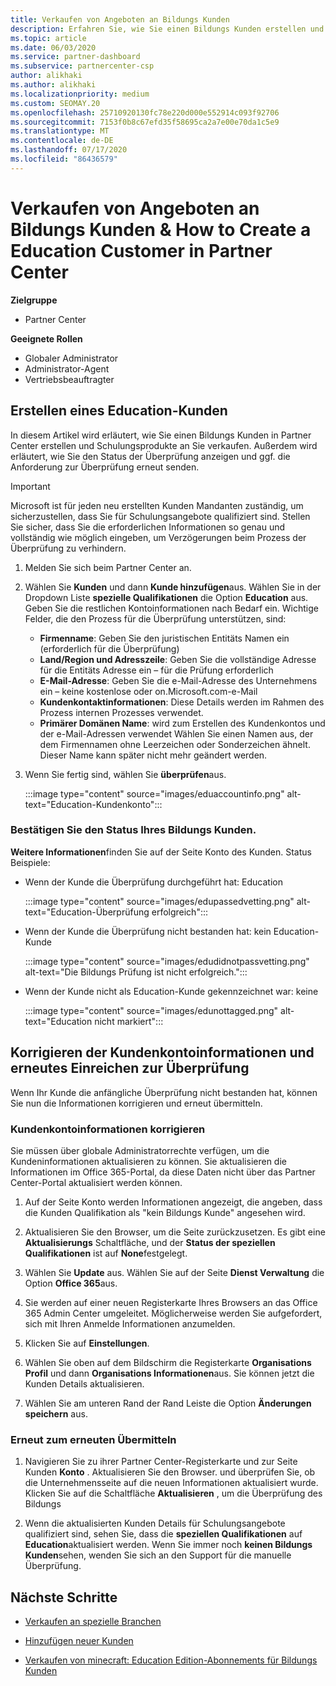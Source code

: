 ```yaml
---
title: Verkaufen von Angeboten an Bildungs Kunden
description: Erfahren Sie, wie Sie einen Bildungs Kunden erstellen und Angebote in Partner Center verkaufen.
ms.topic: article
ms.date: 06/03/2020
ms.service: partner-dashboard
ms.subservice: partnercenter-csp
author: alikhaki
ms.author: alikhaki
ms.localizationpriority: medium
ms.custom: SEOMAY.20
ms.openlocfilehash: 25710920130fc78e220d000e552914c093f92706
ms.sourcegitcommit: 7153f0b8c67efd35f58695ca2a7e00e70da1c5e9
ms.translationtype: MT
ms.contentlocale: de-DE
ms.lasthandoff: 07/17/2020
ms.locfileid: "86436579"
---
```

# <a name="how-to-sell-offers-to-education-customers--how-to-create-an-education-customer-in-partner-center"></a>Verkaufen von Angeboten an Bildungs Kunden & How to Create a Education Customer in Partner Center

**Zielgruppe**

- Partner Center

**Geeignete Rollen**

- Globaler Administrator
- Administrator-Agent
- Vertriebsbeauftragter

## <a name="create-an-education-customer"></a>Erstellen eines Education-Kunden

In diesem Artikel wird erläutert, wie Sie einen Bildungs Kunden in Partner Center erstellen und Schulungsprodukte an Sie verkaufen. Außerdem wird erläutert, wie Sie den Status der Überprüfung anzeigen und ggf. die Anforderung zur Überprüfung erneut senden.

> [!IMPORTANT]
> Microsoft ist für jeden neu erstellten Kunden Mandanten zuständig, um sicherzustellen, dass Sie für Schulungsangebote qualifiziert sind.  Stellen Sie sicher, dass Sie die erforderlichen Informationen so genau und vollständig wie möglich eingeben, um Verzögerungen beim Prozess der Überprüfung zu verhindern.

1. Melden Sie sich beim Partner Center an.

2. Wählen Sie **Kunden** und dann **Kunde hinzufügen**aus. Wählen Sie in der Dropdown Liste **spezielle Qualifikationen** die Option **Education** aus.  Geben Sie die restlichen Kontoinformationen nach Bedarf ein.  Wichtige Felder, die den Prozess für die Überprüfung unterstützen, sind:

   - **Firmenname**: Geben Sie den juristischen Entitäts Namen ein (erforderlich für die Überprüfung)
   - **Land/Region und Adresszeile**: Geben Sie die vollständige Adresse für die Entitäts Adresse ein – für die Prüfung erforderlich
   - **E-Mail-Adresse**: Geben Sie die e-Mail-Adresse des Unternehmens ein – keine kostenlose oder on.Microsoft.com-e-Mail
   - **Kundenkontaktinformationen**: Diese Details werden im Rahmen des Prozess internen Prozesses verwendet.
   - **Primärer Domänen Name**: wird zum Erstellen des Kundenkontos und der e-Mail-Adressen verwendet  Wählen Sie einen Namen aus, der dem Firmennamen ohne Leerzeichen oder Sonderzeichen ähnelt.  Dieser Name kann später nicht mehr geändert werden.

3. Wenn Sie fertig sind, wählen Sie **überprüfen**aus.

   :::image type="content" source="images/eduaccountinfo.png" alt-text="Education-Kundenkonto":::

### <a name="confirm-your-education-customers-vetting-status"></a>Bestätigen Sie den Status Ihres Bildungs Kunden.

**Weitere Informationen**finden Sie auf der Seite Konto des Kunden.
Status Beispiele:

- Wenn der Kunde die Überprüfung durchgeführt hat: Education

   :::image type="content" source="images/edupassedvetting.png" alt-text="Education-Überprüfung erfolgreich":::

- Wenn der Kunde die Überprüfung nicht bestanden hat: kein Education-Kunde

   :::image type="content" source="images/edudidnotpassvetting.png" alt-text="Die Bildungs Prüfung ist nicht erfolgreich.":::

- Wenn der Kunde nicht als Education-Kunde gekennzeichnet war: keine

   :::image type="content" source="images/edunottagged.png" alt-text="Education nicht markiert":::

## <a name="correct-the-customer-account-info-and-resubmit-for-vetting"></a>Korrigieren der Kundenkontoinformationen und erneutes Einreichen zur Überprüfung  

Wenn Ihr Kunde die anfängliche Überprüfung nicht bestanden hat, können Sie nun die Informationen korrigieren und erneut übermitteln.

### <a name="correct-the-customer-account-information"></a>Kundenkontoinformationen korrigieren

Sie müssen über globale Administratorrechte verfügen, um die Kundeninformationen aktualisieren zu können. Sie aktualisieren die Informationen im Office 365-Portal, da diese Daten nicht über das Partner Center-Portal aktualisiert werden können.

1. Auf der Seite Konto werden Informationen angezeigt, die angeben, dass die Kunden Qualifikation als "kein Bildungs Kunde" angesehen wird.

2. Aktualisieren Sie den Browser, um die Seite zurückzusetzen. Es gibt eine **Aktualisierungs** Schaltfläche, und der **Status der speziellen Qualifikationen** ist auf **None**festgelegt.

3. Wählen Sie **Update** aus. Wählen Sie auf der Seite **Dienst Verwaltung** die Option **Office 365**aus.

4. Sie werden auf einer neuen Registerkarte Ihres Browsers an das Office 365 Admin Center umgeleitet. Möglicherweise werden Sie aufgefordert, sich mit Ihren Anmelde Informationen anzumelden.

5. Klicken Sie auf **Einstellungen**.

6. Wählen Sie oben auf dem Bildschirm die Registerkarte **Organisations Profil** und dann **Organisations Informationen**aus. Sie können jetzt die Kunden Details aktualisieren.

7. Wählen Sie am unteren Rand der Rand Leiste die Option **Änderungen speichern** aus.  

### <a name="resubmit-for-revetting"></a>Erneut zum erneuten Übermitteln

1. Navigieren Sie zu ihrer Partner Center-Registerkarte und zur Seite Kunden **Konto** . Aktualisieren Sie den Browser. und überprüfen Sie, ob die Unternehmensseite auf die neuen Informationen aktualisiert wurde. Klicken Sie auf die Schaltfläche **Aktualisieren** , um die Überprüfung des Bildungs

2. Wenn die aktualisierten Kunden Details für Schulungsangebote qualifiziert sind, sehen Sie, dass die **speziellen Qualifikationen** auf **Education**aktualisiert werden. Wenn Sie immer noch **keinen Bildungs Kunden**sehen, wenden Sie sich an den Support für die manuelle Überprüfung.

## <a name="next-steps"></a>Nächste Schritte

- [Verkaufen an spezielle Branchen](get-special-pricing-for-offers.md)

- [Hinzufügen neuer Kunden](add-a-new-customer.md)

- [Verkaufen von minecraft: Education Edition-Abonnements für Bildungs Kunden](minecraft-subscriptions.md)
